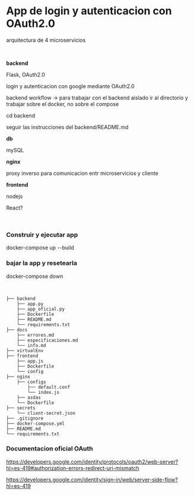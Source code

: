# App de login y autenticacion con OAuth2.0

arquitectura de 4 microservicios 


<br/>


**backend** 

Flask, OAuth2.0

login y autenticacion con google mediante OAuth2.0


backend workflow -> para trabajar con el backend aislado ir al directorio y trabajar sobre el docker, no sobre el compose

cd backend

seguir las instrucciones del backend/README.md 


**db** 

mySQL


**nginx** 

proxy inverso para comunicacion entr microservicios y cliente


**frontend** 

nodejs 

React?


<br/>


### Construir y ejecutar app

docker-compose up --build


### bajar la app y resetearla

docker-compose down



<br/>




```
├── backend
    ├── app.py
    ├── app_oficial.py
    ├── Dockerfile
    ├── README.md
    └── requirements.txt
├── docs
    ├── errores.md
    ├── especificaciones.md
    └── info.md
├── virtualEnv
├── frontend
    ├── app.js
    ├── Dockerfile
    └── config
├── nginx
    ├── configs
        ├── default.conf
        └── index.js
    ├── asdas
    └── Dockerfile
├── secrets
    └── client-secret.json
├── .gitignore
├── docker-compose.yml
├── README.md
└── requirements.txt

```






### Documentacion oficial OAuth 

https://developers.google.com/identity/protocols/oauth2/web-server?hl=es-419#authorization-errors-redirect-uri-mismatch

https://developers.google.com/identity/sign-in/web/server-side-flow?hl=es-419



